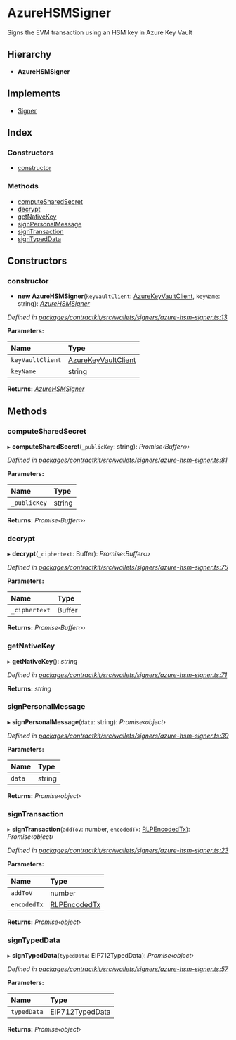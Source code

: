 # AzureHSMSigner

Signs the EVM transaction using an HSM key in Azure Key Vault

## Hierarchy

* **AzureHSMSigner**

## Implements

* [Signer](../interfaces/_wallets_signers_signer_.signer.md)

## Index

### Constructors

* [constructor](_wallets_signers_azure_hsm_signer_.azurehsmsigner.md#constructor)

### Methods

* [computeSharedSecret](_wallets_signers_azure_hsm_signer_.azurehsmsigner.md#computesharedsecret)
* [decrypt](_wallets_signers_azure_hsm_signer_.azurehsmsigner.md#decrypt)
* [getNativeKey](_wallets_signers_azure_hsm_signer_.azurehsmsigner.md#getnativekey)
* [signPersonalMessage](_wallets_signers_azure_hsm_signer_.azurehsmsigner.md#signpersonalmessage)
* [signTransaction](_wallets_signers_azure_hsm_signer_.azurehsmsigner.md#signtransaction)
* [signTypedData](_wallets_signers_azure_hsm_signer_.azurehsmsigner.md#signtypeddata)

## Constructors

### constructor

+ **new AzureHSMSigner**\(`keyVaultClient`: [AzureKeyVaultClient](_utils_azure_key_vault_client_.azurekeyvaultclient.md), `keyName`: string\): [_AzureHSMSigner_](_wallets_signers_azure_hsm_signer_.azurehsmsigner.md)

_Defined in_ [_packages/contractkit/src/wallets/signers/azure-hsm-signer.ts:13_](https://github.com/celo-org/celo-monorepo/blob/master/packages/contractkit/src/wallets/signers/azure-hsm-signer.ts#L13)

**Parameters:**

| Name | Type |
| :--- | :--- |
| `keyVaultClient` | [AzureKeyVaultClient](_utils_azure_key_vault_client_.azurekeyvaultclient.md) |
| `keyName` | string |

**Returns:** [_AzureHSMSigner_](_wallets_signers_azure_hsm_signer_.azurehsmsigner.md)

## Methods

### computeSharedSecret

▸ **computeSharedSecret**\(`_publicKey`: string\): _Promise‹Buffer‹››_

_Defined in_ [_packages/contractkit/src/wallets/signers/azure-hsm-signer.ts:81_](https://github.com/celo-org/celo-monorepo/blob/master/packages/contractkit/src/wallets/signers/azure-hsm-signer.ts#L81)

**Parameters:**

| Name | Type |
| :--- | :--- |
| `_publicKey` | string |

**Returns:** _Promise‹Buffer‹››_

### decrypt

▸ **decrypt**\(`_ciphertext`: Buffer\): _Promise‹Buffer‹››_

_Defined in_ [_packages/contractkit/src/wallets/signers/azure-hsm-signer.ts:75_](https://github.com/celo-org/celo-monorepo/blob/master/packages/contractkit/src/wallets/signers/azure-hsm-signer.ts#L75)

**Parameters:**

| Name | Type |
| :--- | :--- |
| `_ciphertext` | Buffer |

**Returns:** _Promise‹Buffer‹››_

### getNativeKey

▸ **getNativeKey**\(\): _string_

_Defined in_ [_packages/contractkit/src/wallets/signers/azure-hsm-signer.ts:71_](https://github.com/celo-org/celo-monorepo/blob/master/packages/contractkit/src/wallets/signers/azure-hsm-signer.ts#L71)

**Returns:** _string_

### signPersonalMessage

▸ **signPersonalMessage**\(`data`: string\): _Promise‹object›_

_Defined in_ [_packages/contractkit/src/wallets/signers/azure-hsm-signer.ts:39_](https://github.com/celo-org/celo-monorepo/blob/master/packages/contractkit/src/wallets/signers/azure-hsm-signer.ts#L39)

**Parameters:**

| Name | Type |
| :--- | :--- |
| `data` | string |

**Returns:** _Promise‹object›_

### signTransaction

▸ **signTransaction**\(`addToV`: number, `encodedTx`: [RLPEncodedTx](../interfaces/_utils_signing_utils_.rlpencodedtx.md)\): _Promise‹object›_

_Defined in_ [_packages/contractkit/src/wallets/signers/azure-hsm-signer.ts:23_](https://github.com/celo-org/celo-monorepo/blob/master/packages/contractkit/src/wallets/signers/azure-hsm-signer.ts#L23)

**Parameters:**

| Name | Type |
| :--- | :--- |
| `addToV` | number |
| `encodedTx` | [RLPEncodedTx](../interfaces/_utils_signing_utils_.rlpencodedtx.md) |

**Returns:** _Promise‹object›_

### signTypedData

▸ **signTypedData**\(`typedData`: EIP712TypedData\): _Promise‹object›_

_Defined in_ [_packages/contractkit/src/wallets/signers/azure-hsm-signer.ts:57_](https://github.com/celo-org/celo-monorepo/blob/master/packages/contractkit/src/wallets/signers/azure-hsm-signer.ts#L57)

**Parameters:**

| Name | Type |
| :--- | :--- |
| `typedData` | EIP712TypedData |

**Returns:** _Promise‹object›_

